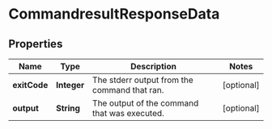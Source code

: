
# CommandresultResponseData

## Properties
Name | Type | Description | Notes
------------ | ------------- | ------------- | -------------
**exitCode** | **Integer** | The stderr output from the command that ran. |  [optional]
**output** | **String** | The output of the command that was executed. |  [optional]



